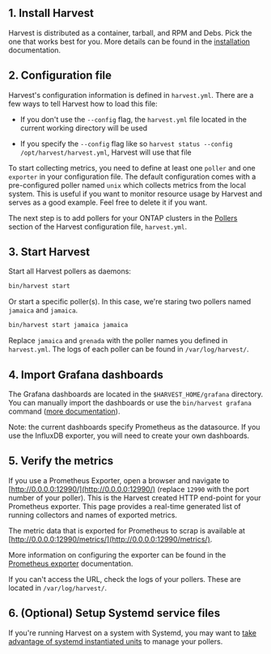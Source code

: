 ## 1. Install Harvest

Harvest is distributed as a container, tarball, and RPM and Debs.
Pick the one that works best for you.
More details can be found in the [installation](install/overview.md) documentation.

## 2. Configuration file

Harvest's configuration information is defined in `harvest.yml`. There are a few ways to tell Harvest how to load this file:

* If you don't use the `--config` flag, the `harvest.yml` file located in the current working directory will be used

* If you specify the `--config` flag like so `harvest status --config /opt/harvest/harvest.yml`, Harvest will use that file

To start collecting metrics, you need to define at least one `poller` and one `exporter` in your  configuration file.
The default configuration comes with a pre-configured poller named `unix` which collects metrics from the local system. 
This is useful if you want to monitor resource usage by Harvest and serves as a good example. 
Feel free to delete it if you want.

The next step is to add pollers for your ONTAP clusters in the [Pollers](configure-harvest-basic.md#pollers) 
section of the Harvest configuration file, `harvest.yml`.

## 3. Start Harvest

Start all Harvest pollers as daemons:

```bash
bin/harvest start
```

Or start a specific poller(s). In this case, we're staring two pollers named `jamaica` and `jamaica`.

```bash
bin/harvest start jamaica jamaica
```

Replace `jamaica` and `grenada` with the poller names you defined in `harvest.yml`. 
The logs of each poller can be found in `/var/log/harvest/`.

## 4. Import Grafana dashboards

The Grafana dashboards are located in the `$HARVEST_HOME/grafana` directory. 
You can manually import the dashboards or use the `bin/harvest grafana` command
([more documentation](dashboards.md)).

Note: the current dashboards specify Prometheus as the datasource. 
If you use the InfluxDB exporter, you will need to create your own dashboards.

## 5. Verify the metrics

If you use a Prometheus Exporter, open a browser and navigate to [http://0.0.0.0:12990/](http://0.0.0.0:12990/)
(replace `12990` with the port number of your poller). 
This is the Harvest created HTTP end-point for your Prometheus exporter. 
This page provides a real-time generated list of running collectors and names of exported metrics.

The metric data that is exported for Prometheus to scrap is 
available at [http://0.0.0.0:12990/metrics/](http://0.0.0.0:12990/metrics/). 

More information on configuring the exporter can be found in the
[Prometheus exporter](prometheus-exporter.md) documentation.

If you can't access the URL, check the logs of your pollers. These are located in `/var/log/harvest/`.

## 6. (Optional) Setup Systemd service files

If you're running Harvest on a system with Systemd, you may want 
to [take advantage of systemd instantiated units](https://github.com/NetApp/harvest/tree/main/service/contrib) 
to manage your pollers.  
